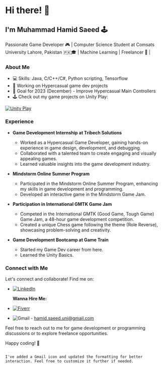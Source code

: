 
# Hi there! 👋

## I'm Muhammad Hamid Saeed 🕹️

Passionate Game Developer 🎮 | Computer Science Student at Comsats University Lahore, Pakistan 🇵🇰🎓 | Machine Learning | Freelancer 💼 |

### About Me

- 💻 Skills: Java, C/C++/C#, Python scripting, Tensorflow
- 🚀 Working on Hypercasual game dev projects
- 🚀 Goal for 2023 (December) - Improve Hypercasual Main Controllers
- 🕹️ Check out my game projects on Unity Play:

[![Unity Play](https://img.shields.io/badge/Unity%20Play-View%20My%20Projects-yellow?style=for-the-badge&logo=unity&logoColor=white)](https://play.unity.com/u/hamidsaeed59)

### Experience

- **Game Development Internship at Tribech Solutions**
  - Worked as a Hypercasual Game Developer, gaining hands-on experience in game design, development, and debugging.
  - Collaborated with a talented team to create engaging and visually appealing games.
  - Learned valuable insights into the game development industry.

- **Mindstorm Online Summer Program**
  - Participated in the Mindstorm Online Summer Program, enhancing my skills in game development and programming.
  - Developed an interactive game in the Mindstorm Game Jam.

- **Participation in International GMTK Game Jam**
  - Competed in the International GMTK (Good Game, Tough Game) Game Jam, a 48-hour game development competition.
  - Created a unique Chess game following the theme (Role Reverse), showcasing problem-solving and creativity.

- **Game Development Bootcamp at Game Train**
  - Started my Game Dev career from here.
  - Learned the Unity Basics.

### Connect with Me

Let's connect and collaborate! Find me on:

- [![LinkedIn](https://img.shields.io/badge/-LinkedIn-0A66C2?style=for-the-badge&logo=linkedin&logoColor=white)](https://www.linkedin.com/in/m-hamid-saeed-0b3ab41a7/)
  
  **Wanna Hire Me:**
  
- [![Fiverr](https://img.shields.io/badge/-Fiverr-1DBF73?style=for-the-badge&logo=fiverr&logoColor=white)](https://www.fiverr.com/m_hamid_saeed?up_rollout=true)
- ![Gmail](https://img.shields.io/badge/-Email-FF0000?style=for-the-badge&logo=gmail&logoColor=white) - hamid.saeed.uni@gmail.com

Feel free to reach out to me for game development or programming discussions or to explore freelance opportunities.

Happy coding! 🚀
```

I've added a Gmail icon and updated the formatting for better interaction. Feel free to customize it further if needed.
